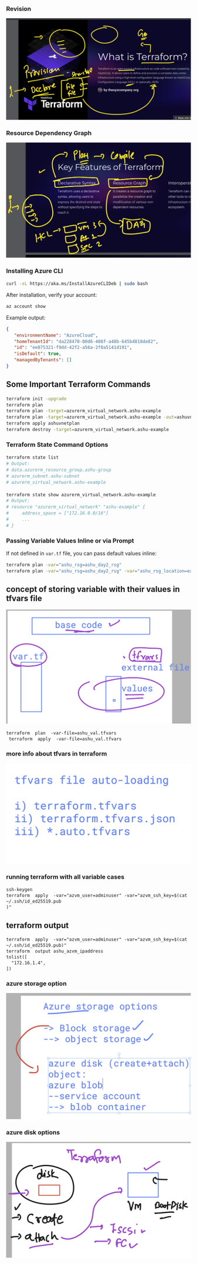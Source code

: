 ### Revision

![Revision Diagram](rev1.png)

### Resource Dependency Graph

![Resource Dependency Graph](rev2.png)

### Installing Azure CLI

```sh
curl -sL https://aka.ms/InstallAzureCLIDeb | sudo bash
```

After installation, verify your account:

```sh
az account show
```

Example output:

```json
{
   "environmentName": "AzureCloud",
   "homeTenantId": "da228470-00d6-408f-a48b-645b4818de82",
   "id": "ee075321-f9dd-42f2-a56a-2f0a5141d191",
   "isDefault": true,
   "managedByTenants": []
}
```

## Some Important Terraform Commands

```sh
terraform init -upgrade
terraform plan
terraform plan -target=azurerm_virtual_network.ashu-example
terraform plan -target=azurerm_virtual_network.ashu-example -out=ashuvnetplan
terraform apply ashuvnetplan
terraform destroy -target=azurerm_virtual_network.ashu-example
```

### Terraform State Command Options

```sh
terraform state list
# Output:
# data.azurerm_resource_group.ashu-group
# azurerm_subnet.ashu-subnet
# azurerm_virtual_network.ashu-example

terraform state show azurerm_virtual_network.ashu-example
# Output:
# resource "azurerm_virtual_network" "ashu-example" {
#     address_space = ["172.16.0.0/16"]
#     ...
# }
```

### Passing Variable Values Inline or via Prompt

If not defined in `var.tf` file, you can pass default values inline:

```sh
terraform plan -var="ashu_rsg=ashu_day2_rsg"
terraform plan -var="ashu_rsg=ashu_day2_rsg" -var="ashu_rsg_location=eastus"
```

## concept of storing variable with their values in tfvars file 

<img src="tfvar1.png">


```
terraform  plan  -var-file=ashu_val.tfvars
 terraform  apply  -var-file=ashu_val.tfvars
```

### more info about tfvars in terraform 

<img src="tfvar2.png">


### running terraform with all variable cases

```
ssh-keygen
terraform  apply  -var="azvm_user=adminuser" -var="azvm_ssh_key=$(cat ~/.ssh/id_ed25519.pub
)"

```

## terraform output 

```
terraform  apply  -var="azvm_user=adminuser" -var="azvm_ssh_key=$(cat ~/.ssh/id_ed25519.pub)"
terraform  output ashu_azvm_ipaddress
tolist([
  "172.16.1.4",
])
```

### azure storage option 

<img src="azst1.png">

### azure disk options 

<img src="azst2.png">